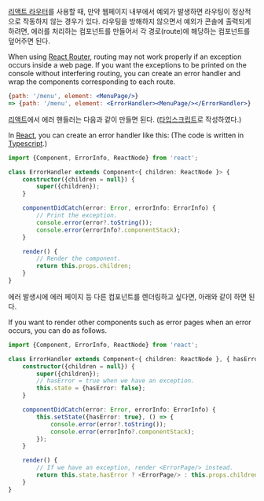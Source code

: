 [리액트 라우터](https://reactrouter.com/)를 사용할 때, 만약 웹페이지 내부에서
예외가 발생하면 라우팅이 정상적으로 작동하지 않는 경우가 있다.
라우팅을 방해하지 않으면서 예외가 콘솔에 출력되게 하려면, 에러를 처리하는 컴포넌트를 만들어서
각 경로(route)에 해당하는 컴포넌트를 덮어주면 된다.

When using [React Router](https://reactrouter.com/),
routing may not work properly if an exception occurs inside a web page.
If you want the exceptions to be printed on the console without interfering routing,
you can create an error handler and wrap the components
corresponding to each route.

```jsx
{path: '/menu', element: <MenuPage/>}
=> {path: '/menu', element: <ErrorHandler><MenuPage/></ErrorHandler>}
```

[리액트](https://reactjs.org/)에서 에러 핸들러는 다음과 같이 만들면 된다.
([타입스크립트](https://www.typescriptlang.org/)로 작성하였다.)

In [React](https://reactjs.org/), you can create an error handler like this:
(The code is written in [Typescript](https://www.typescriptlang.org/).)

```typescript jsx
import {Component, ErrorInfo, ReactNode} from 'react';

class ErrorHandler extends Component<{ children: ReactNode }> {
    constructor({children = null}) {
        super({children});
    }

    componentDidCatch(error: Error, errorInfo: ErrorInfo) {
        // Print the exception.
        console.error(error?.toString());
        console.error(errorInfo?.componentStack);
    }

    render() {
        // Render the component.
        return this.props.children;
    }
}
```

에러 발생시에 에러 페이지 등 다른 컴포넌트를 렌더링하고 싶다면, 아래와 같이 하면 된다.

If you want to render other components such as error pages when an error occurs,
you can do as follows.

```typescript jsx
import {Component, ErrorInfo, ReactNode} from 'react';

class ErrorHandler extends Component<{ children: ReactNode }, { hasError: boolean }> {
    constructor({children = null}) {
        super({children});
        // hasError = true when we have an exception.
        this.state = {hasError: false};
    }

    componentDidCatch(error: Error, errorInfo: ErrorInfo) {
        this.setState({hasError: true}, () => {
            console.error(error?.toString());
            console.error(errorInfo?.componentStack);
        });
    }

    render() {
        // If we have an exception, render <ErrorPage/> instead.
        return this.state.hasError ? <ErrorPage/> : this.props.children;
    }
}
```
